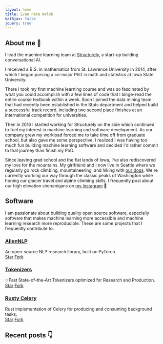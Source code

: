 ```yaml
---
layout: home
title: Evan Pete Walsh
mathjax: false
jquery: true
---
```


## About me 👋

I lead the machine learning team at [Structurely](https://structurely.com), a start-up building conversational AI.

I received a B.S. in mathematics from St. Lawrence University in 2014, after which I began pursing a co-major PhD in math and statistics at Iowa State University.

There I took my first machine learning course and was so fascinated by what you could accomplish with a few lines of code that I binge-read the entire course textbook within a week. Soon I joined the data mining team that had recently been established in the Stats department and helped build a successful track record, including two second place finishes at an international competition for universities.

Then in 2016 I started working for Structurely on the side which continued to fuel my interest in machine learning and software development. As our company grew my workload forced me to take time off from graduate school, but also gave me some perspective. I realized I was having too much fun building machine learning software and decided I'd rather commit to that journey than finish my PhD.

Since leaving grad school and the flat lands of Iowa, I've also rediscovered my love for the mountains. My girlfriend and I now live in Seattle where we regularly go rock climbing, mountaineering, and hiking with [our dogs](https://www.instagram.com/tailsofkinnickandlua/). We're currently working our way through the classic peaks of Washington while honing our  glacier travel and alpine climbing skills. I frequently post about our high elevation shenanigans on [my Instagram](https://www.instagram.com/evanpetewalsh/) 🤘

<div id="instagram-feed1" class="instagram-feed"></div>

## Software

I am passionate about building quality open source software, especially software that makes machine learning more accessible and machine learning research more reproducible. These are some projects that I frequently contribute to.

### [**AllenNLP**](https://github.com/allenai/allennlp)
<div><span class="dot python-dot"></span> An open-source NLP research library, built on PyTorch.</div>
<a class="github-button" href="https://github.com/allenai/allennlp" data-icon="octicon-star" data-size="large" data-show-count="true" aria-label="Star allenai/allennlp on GitHub">Star</a>
<a class="github-button" href="https://github.com/allenai/allennlp/fork" data-icon="octicon-repo-forked" data-size="large" data-show-count="true" aria-label="Fork allenai/allennlp on GitHub">Fork</a>

### [**Tokenizers**](https://github.com/huggingface/tokenizers)
<div><span class="dot rust-dot"></span> 💥Fast State-of-the-Art Tokenizers optimized for Research and Production.</div>
<a class="github-button" href="https://github.com/huggingface/tokenizers" data-icon="octicon-star" data-size="large" data-show-count="true" aria-label="Star huggingface/tokenizers on GitHub">Star</a>
<a class="github-button" href="https://github.com/huggingface/tokenizers/fork" data-icon="octicon-repo-forked" data-size="large" data-show-count="true" aria-label="Fork huggingface/tokenizers on GitHub">Fork</a>

### [**Rusty Celery**](https://github.com/rusty-celery/rusty-celery)
<div><span class="dot rust-dot"></span> Rust implementation of Celery for producing and consuming background tasks.</div>
<a class="github-button" href="https://github.com/rusty-celery/rusty-celery" data-icon="octicon-star" data-size="large" data-show-count="true" aria-label="Star rusty-celery/rusty-celery on GitHub">Star</a>
<a class="github-button" href="https://github.com/rusty-celery/rusty-celery/fork" data-icon="octicon-repo-forked" data-size="large" data-show-count="true" aria-label="Fork rusty-celery/rusty-celery on GitHub">Fork</a>

## Recent posts 👇

<!-- https://medium-widget.pixelpoint.io/ -->
<div id="medium-widget"></div>
<script src="https://medium-widget.pixelpoint.io/widget.js"></script>
<script>MediumWidget.Init({renderTo: '#medium-widget', params: {"resource":"https://medium.com/@epwalsh10","postsPerLine":2,"limit":4,"picture":"big","fields":["description","claps","publishAt"],"ratio":"landscape"}})</script>

<script src="assets/js/instagramFeed.min.js"></script>
<script>
  (function($){
    $(window).on('load', function(){
      $.instagramFeed({
        'username': 'evanpetewalsh',
        'container': "#instagram-feed1",
        'display_profile': false,
        'display_biography': false,
        'display_gallery': true,
        'callback': null,
        'styling': true,
        'items': 3,
        'items_per_row': 3,
        'margin': 0.0,
        'image_size': 320
      });
    });
  })(jQuery);
</script>

<!-- ## Other posts -->

<!-- <ul> -->
<!--   {% for post in site.posts %} -->
<!--   <li> -->
<!--     <a href="{{ post.url }}">{{ post.title }}</a> -->
<!--     - <time datetime="{{ post.date | date: "%Y-%m-%d" }}">{{ post.date | date_to_long_string }}</time> -->
<!--     <p>{{ post.description }}</p> -->
<!--   </li> -->
<!--   {% endfor %} -->
<!-- </ul> -->
